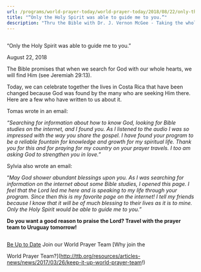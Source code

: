 ```yaml
---
url: /programs/world-prayer-today/world-prayer-today/2018/08/22/only-the-holy-spirit-was-able-to-guide-me-to-you-
title: "“Only the Holy Spirit was able to guide me to you.”"
description: "Thru the Bible with Dr. J. Vernon McGee - Taking the whole Word to the whole world"
---
```







## 
 “Only the Holy Spirit was able to guide me to you.”


August 22, 2018




The Bible promises that when we search for God with our whole hearts, we will find Him (see Jeremiah 29:13).


Today, we can celebrate together the lives in Costa Rica that have been changed because God was found by the many who are seeking Him there. Here are a few who have written to us about it.


Tomas wrote in an email: 


*“Searching for information about how to know God, looking for Bible studies on the internet, and I found you. As I listened to the audio I was so impressed with the way you share the gospel. I have found your program to be a reliable fountain for knowledge and growth for my spiritual life. Thank you for this and for praying for my country on your prayer travels. I too am asking God to strengthen you in love.”*


Sylvia also wrote an email: 


“*May God shower abundant blessings upon you. As I was searching for information on the internet about some Bible studies, I opened this page. I feel that the Lord led me here and is speaking to my life through your program. Since then this is my favorite page on the internet! I tell my friends because I know that it will be of much blessing to their lives as it is to mine. Only the Holy Spirit would be able to guide me to you.”*


**Do you want a good reason to praise the Lord? Travel with the prayer team to Uruguay tomorrow!** 


 







## 




[Be Up to Date](http://feeds.feedburner.com/WorldPrayerToday "World Prayer Today RSS Feed")
Join our World Prayer Team
[Why join the  

World Prayer Team?](http://ttb.org/resources/articles-news/news/2017/03/26/keep-it-up-world-prayer-team!)




